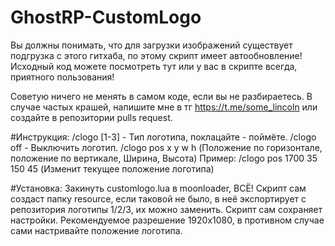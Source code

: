 # GhostRP-CustomLogo


Вы должны понимать, что для загрузки изображений существует подгрузка с этого гитхаба, по этому скрипт имеет автообновление! Исходный код можете посмотреть тут или у вас в скрипте всегда, приятного пользования!


Советую ничего не менять в самом коде, если вы не разбираетесь. В случае частых крашей, напишите мне в тг https://t.me/some_lincoln или создайте в репозитории pulls request.

#Инструкция:
/clogo [1-3] - Тип логотипа, поклацайте - поймёте.
/clogo off - Выключить логотип.
/clogo pos x y w h (Положение по горизонтале, положение по вертикале, Ширина, Высота)
Пример: /clogo pos 1700 35 150 45 (Изменит текущее положение логотипа)


#Установка:
Закинуть customlogo.lua в moonloader, ВСЁ! Скрипт сам создаст папку resource, если таковой не было, в неё экспортирует с репозитория логотипы 1/2/3, их можно заменить. Скрипт сам сохраняет настройки. Рекомендуемое разрешение 1920x1080, в противном случае сами настривайте положение логотипа.
